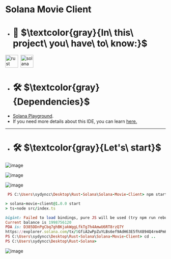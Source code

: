 # Solana Movie Client
* # :dart: $\textcolor{gray}{In\ this\ project\ you\ have\ to\ know:}$ 

<div>
    <img src="https://encrypted-tbn0.gstatic.com/images?q=tbn:ANd9GcSl9Y65E5AMLiA5gsmRlAkbCq6TP97fVIR0hZ7zjqAQBw&s" title="rust" alt="rust" width="40" height="40"/>&nbsp;
      <img src="https://user-images.githubusercontent.com/109158340/207687793-d2fe408f-6bfc-4ce6-bfd0-ca7e8bcc17e7.png" title="solana" **alt="solana" width="40" height="40"/>
    </div>
 
* #  🛠  $\textcolor{gray}{Dependencies}$
*  [Solana Playground](https://solana.com/tr/ecosystem/playground).
* If you need more details about this IDE, you can learn [here.](https://github.com/solana-playground/solana-playground)
---
* #  🛠  $\textcolor{gray}{Let's\ start}$

![image](https://user-images.githubusercontent.com/109158340/208645177-cc2bdb3b-aaf6-4c16-92fc-0a05ab250f36.png)


![image](https://user-images.githubusercontent.com/109158340/208644928-be088c76-3367-4ccc-b08f-13e6a1c2f25b.png)


![image](https://user-images.githubusercontent.com/109158340/208645494-402408b5-b699-4017-be4c-057f1845067b.png)


```ruby
 PS C:\Users\sydyncc\Desktop\Rust-Solana\Solana-Movie-Client> npm start

> solana-movie-client@1.0.0 start
> ts-node src/index.ts

bigint: Failed to load bindings, pure JS will be used (try npm run rebuild?)
Current balance is 1998756120
PDA is: D385DDnPgCbq7ghBKjakWggLfkTg7h4AmwU6RT8rzQ7Y
https://explorer.solana.com/tx/5GfiA2wPpZuYLBs6ef9AdH63E5fhX894Q4rm4PmHaD2GduHtuaLKj3m4NrpwSPKtp3g8YHYqVzeMoVMmNCzouvjj?cluster=devnetFinished successfully
PS C:\Users\sydyncc\Desktop\Rust-Solana\Solana-Movie-Client> cd ..
PS C:\Users\sydyncc\Desktop\Rust-Solana> 
```

![image](https://user-images.githubusercontent.com/109158340/208645593-793f4d99-5241-41a0-be6c-193a5da56ba4.png)

